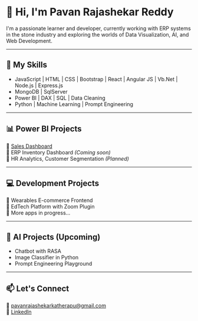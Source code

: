 # 👋 Hi, I'm Pavan Rajashekar Reddy

I'm a passionate learner and developer, currently working with ERP systems in the stone industry and exploring the worlds of Data Visualization, AI, and Web Development.

---

## 🚀 My Skills
- JavaScript | HTML | CSS | Bootstrap | React | Angular JS | Vb.Net | Node.js | Express.js
- MongoDB | SqlServer
- Power BI | DAX | SQL | Data Cleaning
- Python | Machine Learning | Prompt Engineering
  
---

## 📊 Power BI Projects
🔸 [Sales Dashboard](https://github.com/your-username/powerbi-projects)  
🔸 ERP Inventory Dashboard *(Coming soon)*  
🔸 HR Analytics, Customer Segmentation *(Planned)*

---

## 💻 Development Projects
🔹 Wearables E-commerce Frontend  
🔹 EdTech Platform with Zoom Plugin  
🔹 More apps in progress...

---

## 🤖 AI Projects (Upcoming)
- Chatbot with RASA
- Image Classifier in Python
- Prompt Engineering Playground

---

## 📫 Let's Connect
📧 pavanrajashekarkatherapu@gmail.com  
🔗 [LinkedIn](https://linkedin.com/in/pavanrajashekar)  
